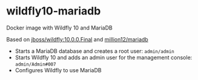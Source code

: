 # wildfly10-mariadb
Docker image with Wildfly 10 and MariaDB

Based on [jboss/wildfly:10.0.0.Final](https://hub.docker.com/r/jboss/wildfly/) and [million12/mariadb](https://hub.docker.com/r/million12/mariadb/)

- Starts a MariaDB database and creates a root user: `admin/admin`
- Starts Wildfly 10 and adds an admin user for the management console: `admin/Admin#007`
- Configures Wildfly to use MariaDB
